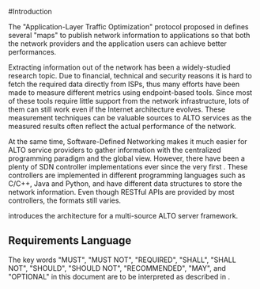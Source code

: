 
#Introduction

The "Application-Layer Traffic Optimization" protocol proposed in [](#RFC7285)
defines several "maps" to publish network information to applications so that
both the network providers and the application users can achieve better
performances.

<!-- Motivation: the fact that there are different sources [[[ -->

Extracting information out of the network has been a widely-studied research
topic.  Due to financial, technical and security reasons it is hard to fetch the
required data directly from ISPs, thus many efforts have been made to measure
different metrics using endpoint-based tools.  Since most of these tools require
little support from the network infrastructure, lots of them can still work even
if the Internet architecture evolves.  These measurement techniques can be
valuable sources to ALTO services as the measured results often reflect the
actual performance of the network.

At the same time, Software-Defined Networking makes it much easier for ALTO
service providers to gather information with the centralized programming
paradigm and the global view.  However, there have been a plenty of SDN
controller implementations ever since the very first [](#NOX).  These
controllers are implemented in different programming languages such as C/C++,
Java and Python, and have different data structures to store the network
information.  Even though RESTful APIs are provided by most controllers, the
formats still varies.

<!-- TODO at least two examples of different topology presentations -->

<!-- ]]] -->


<!-- Motivation: the need to reuse and aggregate information [[[ -->



<!-- ]]] -->

<!-- Motivation: reusable functionalities [[[ -->



<!-- ]]] -->

[](#framework-design) introduces the architecture for a multi-source ALTO
server framework.

## Requirements Language

The key words "MUST", "MUST NOT", "REQUIRED", "SHALL", "SHALL NOT", "SHOULD",
"SHOULD NOT", "RECOMMENDED", "MAY", and "OPTIONAL" in this document are to be
interpreted as described in [](#RFC2119).
